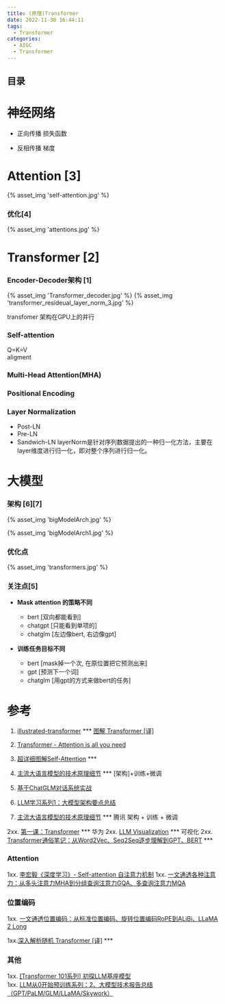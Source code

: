 ```yaml
---
title: (原理)Transformer
date: 2022-11-30 16:44:11
tags:
  - Transformer
categories: 
  - AIGC
  - Transformer  
---
```


<p></p>
<!-- more -->

## 目录
<!-- toc -->

# 神经网络
+ 正向传播
  损失函数  
  
+ 反相传播
  梯度
  
# Attention [3]
{% asset_img 'self-attention.jpg' %}

### 优化[4]
{% asset_img 'attentions.jpg' %}

# Transformer [2]
### Encoder-Decoder架构 [1]
{% asset_img 'Transformer_decoder.jpg' %}
{% asset_img 'transformer_resideual_layer_norm_3.jpg' %}

transfomer 架构在GPU上的并行

### Self-attention
Q=K=V  
aligment

### Multi-Head Attention(MHA)

###  Positional Encoding

### Layer Normalization
  - Post-LN
  - Pre-LN
  - Sandwich-LN
    layerNorm是针对序列数据提出的一种归一化方法，主要在layer维度进行归一化，即对整个序列进行归一化。


# 大模型
### 架构 [6][7]
{% asset_img 'bigModelArch.jpg' %}

{% asset_img 'bigModelArch1.jpg' %}

###  优化点
{% asset_img 'transformers.jpg' %}

### 关注点[5]
+ **Mask attention 的策略不同**
  - bert  [双向都能看到]
  - chatgpt  [只能看到单项的]
  - chatglm  [左边像bert, 右边像gpt]
  
+ **训练任务目标不同**
  - bert [mask掉一个次, 在原位置把它预测出来]
  - gpt [预测下一个词]
  - chatglm [用gpt的方式来做bert的任务] 


# 参考
1. [illustrated-transformer](http://jalammar.github.io/illustrated-transformer/) *** 
   [图解 Transformer [译]](https://baoyu.io/translations/llm/illustrated-transformer)
2. [Transformer - Attention is all you need](https://zhuanlan.zhihu.com/p/311156298)
3. [超详细图解Self-Attention](https://zhuanlan.zhihu.com/p/410776234) ***
4. [主流大语言模型的技术原理细节](https://cloud.tencent.com/developer/article/2328541)  *** [架构]+训练+微调
5. [基于ChatGLM对话系统实战](https://www.bilibili.com/video/BV1gY4y1d7nk/)


6. [LLM学习系列1：大模型架构要点总结](https://zhuanlan.zhihu.com/p/648050614)
7. [主流大语言模型的技术原理细节](https://cloud.tencent.com/developer/article/2328541) *** 腾讯     架构 + 训练 + 微调

2xx. [第一课：Transformer](https://www.bilibili.com/video/BV16h4y1W7us/) ***  华为 
2xx. [LLM Visualization](https://bbycroft.net/llm) ***  可视化 
2xx. [Transformer通俗笔记：从Word2Vec、Seq2Seq逐步理解到GPT、BERT](https://blog.csdn.net/v_JULY_v/article/details/127411638) *** 


### Attention
1xx. [李宏毅《深度学习》- Self-attention 自注意力机制](https://blog.csdn.net/kkm09/article/details/120855658)
1xx. [一文通透各种注意力：从多头注意力MHA到分组查询注意力GQA、多查询注意力MQA](https://blog.csdn.net/v_JULY_v/article/details/134228287)

### 位置编码
1xx. [一文通透位置编码：从标准位置编码、旋转位置编码RoPE到ALiBi、LLaMA 2 Long](https://blog.csdn.net/v_JULY_v/article/details/134085503)

1xx.[深入解析随机 Transformer [译]](https://baoyu.io/translations/llm/the-random-transformer) *** 

### 其他
1xx. [[Transformer 101系列] 初探LLM基座模型](https://zhuanlan.zhihu.com/p/640784855)   
1xx. [LLM从0开始预训练系列：2、大模型技术报告总结（GPT/PaLM/GLM/LLaMA/Skywork）](https://zhuanlan.zhihu.com/p/664046612) 



